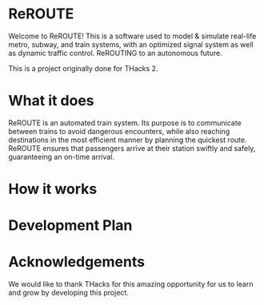 # ReROUTE
Welcome to ReROUTE! This is a software used to model & simulate real-life metro, subway, and train systems, with an optimized signal system as well as dynamic traffic control. ReROUTING to an autonomous future.

This is a project originally done for THacks 2.

# What it does
ReROUTE is an automated train system. Its purpose is to communicate between trains to avoid dangerous encounters, while also reaching destinations in the most efficient manner by planning the quickest route. ReROUTE ensures that passengers arrive at their station swiftly and safely, guaranteeing an on-time arrival. 

# How it works

# Development Plan

# Acknowledgements

We would like to thank THacks for this amazing opportunity for us to learn and grow by developing this project.
